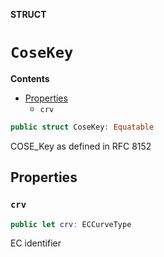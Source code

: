 **STRUCT**

# `CoseKey`

**Contents**

- [Properties](#properties)
  - `crv`

```swift
public struct CoseKey: Equatable
```

COSE_Key as defined in RFC 8152

## Properties
### `crv`

```swift
public let crv: ECCurveType
```

EC identifier
